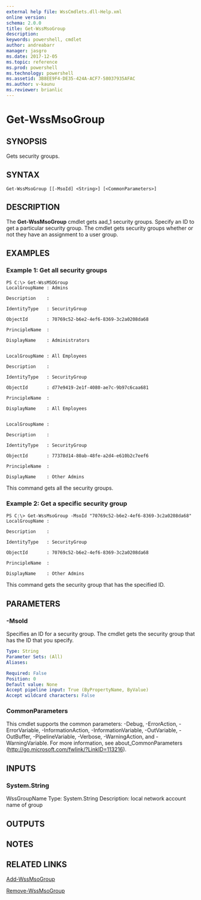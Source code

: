 ```yaml
---
external help file: WssCmdlets.dll-Help.xml
online version: 
schema: 2.0.0
title: Get-WssMsoGroup
description: 
keywords: powershell, cmdlet
author: andreabarr
manager: jasgro
ms.date: 2017-12-05
ms.topic: reference
ms.prod: powershell
ms.technology: powershell
ms.assetid: 3B8EE9F4-DE35-424A-ACF7-58037935AFAC
ms.author: v-kaunu
ms.reviewer: brianlic
---
```


# Get-WssMsoGroup

## SYNOPSIS
Gets security groups.

## SYNTAX

```
Get-WssMsoGroup [[-MsoId] <String>] [<CommonParameters>]
```

## DESCRIPTION
The **Get-WssMsoGroup** cmdlet gets aad_1 security groups.
Specify an ID to get a particular security group.
The cmdlet gets security groups whether or not they have an assignment to a user group.

## EXAMPLES

### Example 1: Get all security groups
```
PS C:\> Get-WssMSOGroup
LocalGroupName : Admins

Description    :

IdentityType   : SecurityGroup

ObjectId       : 70769c52-b6e2-4ef6-8369-3c2a0208da68

PrincipleName  :

DisplayName    : Administrators


LocalGroupName : All Employees

Description    :

IdentityType   : SecurityGroup

ObjectId       : d77e9419-2e1f-4080-ae7c-9b97c6caa681

PrincipleName  :

DisplayName    : All Employees


LocalGroupName :

Description    :

IdentityType   : SecurityGroup

ObjectId       : 77378d14-80ab-48fe-a2d4-e610b2c7eef6

PrincipleName  :

DisplayName    : Other Admins
```

This command gets all the security groups.

### Example 2: Get a specific security group
```
PS C:\> Get-WssMsoGroup -MsoId "70769c52-b6e2-4ef6-8369-3c2a0208da68"
LocalGroupName :

Description    :

IdentityType   : SecurityGroup

ObjectId       : 70769c52-b6e2-4ef6-8369-3c2a0208da68

PrincipleName  :

DisplayName    : Other Admins
```

This command gets the security group that has the specified ID.

## PARAMETERS

### -MsoId
Specifies an ID for a security group.
The cmdlet gets the security group that has the ID that you specify.

```yaml
Type: String
Parameter Sets: (All)
Aliases: 

Required: False
Position: 0
Default value: None
Accept pipeline input: True (ByPropertyName, ByValue)
Accept wildcard characters: False
```

### CommonParameters
This cmdlet supports the common parameters: -Debug, -ErrorAction, -ErrorVariable, -InformationAction, -InformationVariable, -OutVariable, -OutBuffer, -PipelineVariable, -Verbose, -WarningAction, and -WarningVariable. For more information, see about_CommonParameters (http://go.microsoft.com/fwlink/?LinkID=113216).

## INPUTS

### System.String
WssGroupName
Type: System.String
Description: local network account name of group

## OUTPUTS

## NOTES

## RELATED LINKS

[Add-WssMsoGroup](./Add-WssMsoGroup.md)

[Remove-WssMsoGroup](./Remove-WssMsoGroup.md)


